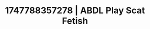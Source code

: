 ---
categories:
- Audio stimulation
- Mindful sex
- Real couple content
- Softcore vibes
- Soft domination
image: /assets/images/1747788357278.jpg
layout: post
seo:
  description: Featured content with exclusive Scat Fetish, ABDL Play. HD images available.
  keywords: Scat Fetish, ABDL Play
  og_image: /assets/images/1747788357278.jpg
  schema_type: VisualArtwork
tags:
- ABDL Play
- '#1747788357278'
- Scat Fetish
title: 1747788357278 | ABDL Play Scat Fetish
---